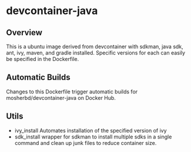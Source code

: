 # devcontainer-java

## Overview
This is a ubuntu image derived from devcontainer with sdkman, java sdk, ant, ivy, maven, and gradle installed. Specific versions for each can easily be specified in the Dockerfile.

## Automatic Builds
Changes to this Dockerfile trigger automatic builds for mosherbd/devcontainer-java on Docker Hub.

## Utils
- ivy_install
Automates installation of the specified version of ivy
- sdk_install
wrapper for sdkman to install multiple sdks in a single command and clean up junk files to reduce container size.